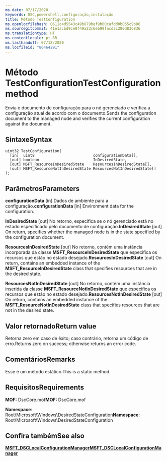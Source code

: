 ```yaml
---
ms.date: 07/17/2020
keywords: DSC,powershell,configuração,instalação
title: Método TestConfiguration
ms.openlocfilehash: 0611c4d5543c49b879bef9b60cafdd0b055c9b86
ms.sourcegitcommit: 41e1acbd9ce0f49a23c6eb99facd2c280d836836
ms.translationtype: HT
ms.contentlocale: pt-BR
ms.lasthandoff: 07/18/2020
ms.locfileid: "86464291"
---
```

# <a name="testconfiguration-method"></a><span data-ttu-id="7546b-103">Método TestConfiguration</span><span class="sxs-lookup"><span data-stu-id="7546b-103">TestConfiguration method</span></span>

<span data-ttu-id="7546b-104">Envia o documento de configuração para o nó gerenciado e verifica a configuração atual de acordo com o documento.</span><span class="sxs-lookup"><span data-stu-id="7546b-104">Sends the configuration document to the managed node and verifies the current configuration against the document.</span></span>

## <a name="syntax"></a><span data-ttu-id="7546b-105">Sintaxe</span><span class="sxs-lookup"><span data-stu-id="7546b-105">Syntax</span></span>

```mof
uint32 TestConfiguration(
  [in]  uint8                          configurationData[],
  [out] boolean                        InDesiredState,
  [out] MSFT_ResourceInDesiredState    ResourcesInDesiredState[],
  [out] MSFT_ResourceNotInDesiredState ResourcesNotInDesiredState[]
);
```

## <a name="parameters"></a><span data-ttu-id="7546b-106">Parâmetros</span><span class="sxs-lookup"><span data-stu-id="7546b-106">Parameters</span></span>

<span data-ttu-id="7546b-107">**configurationData** \[in\] Dados de ambiente para a configuração.</span><span class="sxs-lookup"><span data-stu-id="7546b-107">**configurationData** \[in\] Environment data for the configuration.</span></span>

<span data-ttu-id="7546b-108">**InDesiredState** \[out\] No retorno, especifica se o nó gerenciado está no estado especificado pelo documento de configuração.</span><span class="sxs-lookup"><span data-stu-id="7546b-108">**InDesiredState** \[out\] On return, specifies whether the managed node is in the state specified by the configuration document.</span></span>

<span data-ttu-id="7546b-109">**ResourcesInDesiredState** \[out\] No retorno, contém uma instância incorporada da classe **MSFT_ResourceInDesiredState** que especifica os recursos que estão no estado desejado.</span><span class="sxs-lookup"><span data-stu-id="7546b-109">**ResourcesInDesiredState** \[out\] On return, contains an embedded instance of the **MSFT_ResourceInDesiredState** class that specifies resources that are in the desired state.</span></span>

<span data-ttu-id="7546b-110">**ResourcesNotInDesiredState** \[out\] No retorno, contém uma instância inserida da classe **MSFT_ResourceNotInDesiredState** que especifica os recursos que estão no estado desejado.</span><span class="sxs-lookup"><span data-stu-id="7546b-110">**ResourcesNotInDesiredState** \[out\] On return, contains an embedded instance of the **MSFT_ResourceNotInDesiredState** class that specifies resources that are not in the desired state.</span></span>

## <a name="return-value"></a><span data-ttu-id="7546b-111">Valor retornado</span><span class="sxs-lookup"><span data-stu-id="7546b-111">Return value</span></span>

<span data-ttu-id="7546b-112">Retorna zero em caso de êxito; caso contrário, retorna um código de erro.</span><span class="sxs-lookup"><span data-stu-id="7546b-112">Returns zero on success; otherwise returns an error code.</span></span>

## <a name="remarks"></a><span data-ttu-id="7546b-113">Comentários</span><span class="sxs-lookup"><span data-stu-id="7546b-113">Remarks</span></span>

<span data-ttu-id="7546b-114">Esse é um método estático.</span><span class="sxs-lookup"><span data-stu-id="7546b-114">This is a static method.</span></span>

## <a name="requirements"></a><span data-ttu-id="7546b-115">Requisitos</span><span class="sxs-lookup"><span data-stu-id="7546b-115">Requirements</span></span>

<span data-ttu-id="7546b-116">**MOF:** DscCore.mof</span><span class="sxs-lookup"><span data-stu-id="7546b-116">**MOF:** DscCore.mof</span></span>

<span data-ttu-id="7546b-117">**Namespace**: Root\Microsoft\Windows\DesiredStateConfiguration</span><span class="sxs-lookup"><span data-stu-id="7546b-117">**Namespace**: Root\Microsoft\Windows\DesiredStateConfiguration</span></span>

## <a name="see-also"></a><span data-ttu-id="7546b-118">Confira também</span><span class="sxs-lookup"><span data-stu-id="7546b-118">See also</span></span>

[<span data-ttu-id="7546b-119">**MSFT_DSCLocalConfigurationManager**</span><span class="sxs-lookup"><span data-stu-id="7546b-119">**MSFT_DSCLocalConfigurationManager**</span></span>](msft-dsclocalconfigurationmanager.md)
